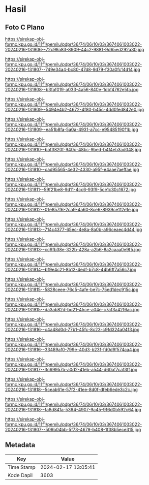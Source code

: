 # Hasil

## Foto C Plano

https://sirekap-obj-formc.kpu.go.id/11f1/pemilu/pdpr/36/74/06/10/03/3674061003022-20240216-131806--72c99a83-8909-44c2-9881-9d65ed292a30.jpg

https://sirekap-obj-formc.kpu.go.id/11f1/pemilu/pdpr/36/74/06/10/03/3674061003022-20240216-131807--749e34a4-bc80-47d8-9d79-f30a0fc14d14.jpg

https://sirekap-obj-formc.kpu.go.id/11f1/pemilu/pdpr/36/74/06/10/03/3674061003022-20240216-131808--b3faf019-a033-4a56-840e-1dbf4762e5fa.jpg

https://sirekap-obj-formc.kpu.go.id/11f1/pemilu/pdpr/36/74/06/10/03/3674061003022-20240216-131809--5494e4b2-4672-4f80-b45c-4dd0fed842e0.jpg

https://sirekap-obj-formc.kpu.go.id/11f1/pemilu/pdpr/36/74/06/10/03/3674061003022-20240216-131809--ea51b8fa-5a0a-4931-a7cc-e95485190f1b.jpg

https://sirekap-obj-formc.kpu.go.id/11f1/pemilu/pdpr/36/74/06/10/03/3674061003022-20240216-131810--baf3820f-940c-48bc-9bed-b4f4eb3ad048.jpg

https://sirekap-obj-formc.kpu.go.id/11f1/pemilu/pdpr/36/74/06/10/03/3674061003022-20240216-131810--cad95565-4e32-4330-a95f-e4aae7aeffae.jpg

https://sirekap-obj-formc.kpu.go.id/11f1/pemilu/pdpr/36/74/06/10/03/3674061003022-20240216-131811--59f21be8-9d11-4cc6-93f9-5ce1c30c1672.jpg

https://sirekap-obj-formc.kpu.go.id/11f1/pemilu/pdpr/36/74/06/10/03/3674061003022-20240216-131812--01e857f6-2ca9-4a60-8ce6-8939ce112e1e.jpg

https://sirekap-obj-formc.kpu.go.id/11f1/pemilu/pdpr/36/74/06/10/03/3674061003022-20240216-131813--714c4377-65ec-4e8a-8a0b-a96ceaec4d44.jpg

https://sirekap-obj-formc.kpu.go.id/11f1/pemilu/pdpr/36/74/06/10/03/3674061003022-20240216-131813--cc9fb38e-322b-428a-a2b6-8a2caaa0e9f5.jpg

https://sirekap-obj-formc.kpu.go.id/11f1/pemilu/pdpr/36/74/06/10/03/3674061003022-20240216-131814--bf9e4c21-8b12-4edf-b7c8-44b6ff7a56c7.jpg

https://sirekap-obj-formc.kpu.go.id/11f1/pemilu/pdpr/36/74/06/10/03/3674061003022-20240216-131815--5828ceee-76c5-4afe-be7c-75ed1dec915c.jpg

https://sirekap-obj-formc.kpu.go.id/11f1/pemilu/pdpr/36/74/06/10/03/3674061003022-20240216-131815--da3ab82d-bd21-45ce-a04e-c7af3a42f6ac.jpg

https://sirekap-obj-formc.kpu.go.id/11f1/pemilu/pdpr/36/74/06/10/03/3674061003022-20240216-131816--c4a48d0d-77b1-45fc-8c23-c9fd324a0413.jpg

https://sirekap-obj-formc.kpu.go.id/11f1/pemilu/pdpr/36/74/06/10/03/3674061003022-20240216-131816--33489af0-799e-40d3-b23f-fd0d9f574aa4.jpg

https://sirekap-obj-formc.kpu.go.id/11f1/pemilu/pdpr/36/74/06/10/03/3674061003022-20240216-131817--3c69957b-a0d2-41eb-a544-d60af7ca13ff.jpg

https://sirekap-obj-formc.kpu.go.id/11f1/pemilu/pdpr/36/74/06/10/03/3674061003022-20240216-131818--5ceab61e-57f2-41ee-8d0f-dfeb6ede3c2c.jpg

https://sirekap-obj-formc.kpu.go.id/11f1/pemilu/pdpr/36/74/06/10/03/3674061003022-20240216-131818--fa8d841a-5364-4907-9a45-9f6d0b592c64.jpg

https://sirekap-obj-formc.kpu.go.id/11f1/pemilu/pdpr/36/74/06/10/03/3674061003022-20240216-131807--509b04bb-5f73-4679-b408-1f38b5ece315.jpg


## Metadata

| Key        | Value               |
| ---------- | ------------------- |
| Time Stamp | 2024-02-17 13:05:41 |
| Kode Dapil | 3603                |



